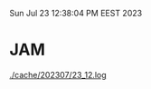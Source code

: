 Sun Jul 23 12:38:04 PM EEST 2023
# JAM
<a href='./cache/202307/23_12.log'>./cache/202307/23_12.log</a>
